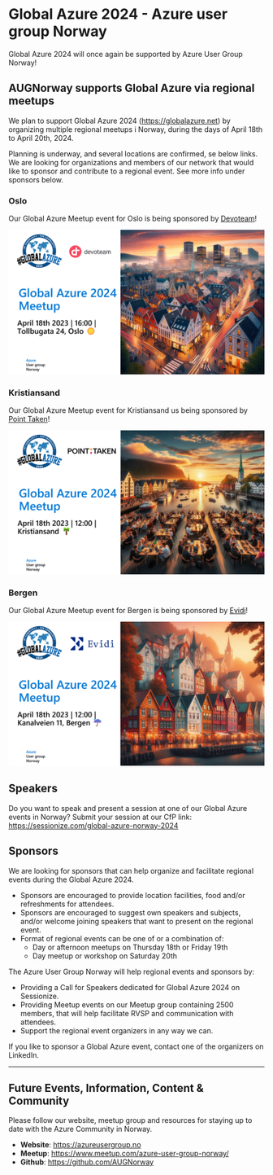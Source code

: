 # Global Azure 2024 - Azure user group Norway

Global Azure 2024 will once again be supported by Azure User Group Norway!

## AUGNorway supports Global Azure via regional meetups

We plan to support Global Azure 2024 (https://globalazure.net) by organizing multiple regional meetups i Norway, during the days of April 18th to April 20th, 2024.

Planning is underway, and several locations are confirmed, se below links. We are looking for organizations and members of our network that would like to sponsor and contribute to a regional event. See more info under sponsors below.

### Oslo

Our Global Azure Meetup event for Oslo is being sponsored by [Devoteam](https://www.devoteam.no/)!

[![Global Azure Norway 2024 - Oslo](GlobalAzure2024_Oslo_Devoteam.png "Event information")](https://www.meetup.com/azure-user-group-norway/events/298799519/)

### Kristiansand

Our Global Azure Meetup event for Kristiansand us being sponsored by [Point Taken](https://www.pointtaken.no/)!

[![Global Azure Norway 2024 - Kristiansand](GlobalAzure2024_Kristiansand_Pointtaken.png "Event information")](https://www.meetup.com/azure-user-group-norway/events/298799537/)

### Bergen

Our Global Azure Meetup event for Bergen is being sponsored by [Evidi](https://www.evidi.no/)!

[![Global Azure Norway 2024 - Bergen](GlobalAzure2024_Bergen_Evidi.png "Event information")](https://www.meetup.com/azure-user-group-norway/events/298799402/)

## Speakers

Do you want to speak and present a session at one of our Global Azure events in Norway? Submit your session at our CfP link: https://sessionize.com/global-azure-norway-2024

## Sponsors

We are looking for sponsors that can help organize and facilitate regional events during the Global Azure 2024.

* Sponsors are encouraged to provide location facilities, food and/or refreshments for attendees.
* Sponsors are encouraged to suggest own speakers and subjects, and/or welcome joining speakers that want to present on the regional event.
* Format of regional events can be one of or a combination of:
  * Day or afternoon meetups on Thursday 18th or Friday 19th
  * Day meetup or workshop on Saturday 20th

The Azure User Group Norway will help regional events and sponsors by:

* Providing a Call for Speakers dedicated for Global Azure 2024 on Sessionize.
* Providing Meetup events on our Meetup group containing 2500 members, that will help facilitate RVSP and communication with attendees.
* Support the regional event organizers in any way we can.

If you like to sponsor a Global Azure event, contact one of the organizers on LinkedIn.

-------------------------------------------------

## Future Events, Information, Content & Community

Please follow our website, meetup group and resources for staying up to date with the Azure Community in Norway.

* **Website**: https://azureusergroup.no
* **Meetup**: https://www.meetup.com/azure-user-group-norway/
* **Github**: https://github.com/AUGNorway